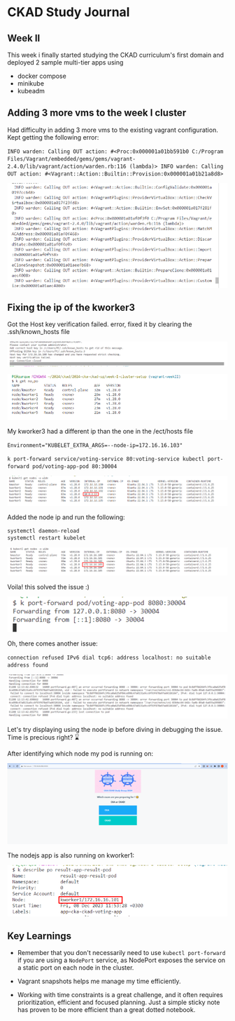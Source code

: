 # CKAD Study Journal

## Week II

This week i finally started studying the CKAD curriculum's first domain and deployed 2 sample multi-tier apps using

* docker compose
* minikube
* kubeadm

## Adding 3 more vms to the week I cluster

Had difficulty in adding 3 more vms to the existing vagrant configuration. Kept getting the following error:

`INFO warden: Calling OUT action: #<Proc:0x000001a01bb591b0 C:/Program Files/Vagrant/embedded/gems/gems/vagrant-2.4.0/lib/vagrant/action/warden.rb:116 (lambda)>
 INFO warden: Calling OUT action: #<Vagrant::Action::Builtin::Provision:0x000001a01b21a8d8>`

![](assets/20231208041444.png)

## Fixing the ip of the kworker3

Got the Host key verification failed. error, fixed it by clearing the .ssh/known_hosts file

![](assets/20231208110945.png)


![](assets/20231208111100.png)


My kworker3 had a different ip than the one in the /ect/hosts file

`Environment="KUBELET_EXTRA_ARGS=--node-ip=172.16.16.103"`

`k port-forward service/voting-service 80:voting-service
kubectl port-forward pod/voting-app-pod 80:30004`

![](assets/20231208121127.png)


Added the node ip and run the following:

```
systemctl daemon-reload
systemctl restart kubelet
```

![](assets/20231208121208.png)



Voila! this solved the issue :)


![](assets/20231208121306.png)


Oh, there comes another issue:

`connection refused IPv6 dial tcp6: address localhost: no suitable address found`

![](assets/20231208121557.png)

Let's try displaying using the node ip before diving in debugging the issue. Time is precious right? ⌛

After identifying which node my pod is running on:

![](assets/20231208121842.png)

The nodejs app is also running on kworker1:

![](assets/20231208122013.png)

## Key Learnings

* Remember that you don't necessarily need to use `kubectl port-forward` if you are using a `NodePort` service, as NodePort exposes the service on a static port on each node in the cluster.

* Vagrant snapshots helps me manage my time efficiently. 
* Working with time constraints is a great challenge, and it often requires prioritization, efficient and focused planning. Just a simple sticky note has proven to be more efficient than a great dotted notebook.